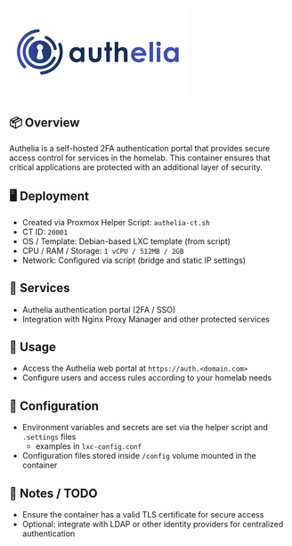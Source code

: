 # <Service Name>

![Screenshot](../../images/authelia.png) <!-- optional -->

## 📦 Overview
Authelia is a self-hosted 2FA authentication portal that provides secure access control for services in the homelab. This container ensures that critical applications are protected with an additional layer of security.

## 🖥️ Deployment
- Created via Proxmox Helper Script: `authelia-ct.sh`  
- CT ID: `20001`  
- OS / Template: Debian-based LXC template (from script)  
- CPU / RAM / Storage: `1 vCPU / 512MB / 2GB`
- Network: Configured via script (bridge and static IP settings)  

## 🧰 Services
- Authelia authentication portal (2FA / SSO)  
- Integration with Nginx Proxy Manager and other protected services  

## 🚀 Usage
- Access the Authelia web portal at `https://auth.<domain.com>`  
- Configure users and access rules according to your homelab needs  

## 🔐 Configuration
- Environment variables and secrets are set via the helper script and `.settings` files
  - examples in `lxc-config.conf`
- Configuration files stored inside `/config` volume mounted in the container  

## 📌 Notes / TODO
- Ensure the container has a valid TLS certificate for secure access  
- Optional: integrate with LDAP or other identity providers for centralized authentication